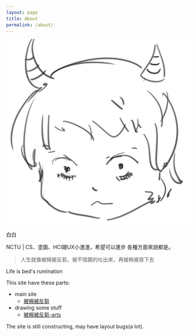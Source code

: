 ```yaml
---
layout: page
title: About
permalink: /about/
---
```

<!-- 
This is the base Jekyll theme. You can find out more info about customizing your Jekyll theme, as well as basic Jekyll usage documentation at [jekyllrb.com](https://jekyllrb.com/)

You can find the source code for Minima at GitHub:
[jekyll][jekyll-organization] /
[minima](https://github.com/jekyll/minima)

You can find the source code for Jekyll at GitHub:
[jekyll][jekyll-organization] /
[jekyll](https://github.com/jekyll/jekyll)


[jekyll-organization]: https://github.com/jekyll
 -->

<div class="about" id="info-container">
<div class="about" id="info-head">
<img src="/assets/img/head.jpg">
</div>
<p class="about" id="info-name">
	白白
</p>
<p class="about" id="info-intro">
NCTU | CS、塗圖、HCI跟UX小渣渣，希望可以進步 各種方面來說都是。
</p>
</div>

> 人生就像被棉被反芻，被不情願的吐出來，再被棉被吞下去

Life is bed's rumination



This site have these parts:

- main site
	- [被棉被反芻](/)
- drawing some stuff
	- [被棉被反芻-arts](/arts)

The site is still constructing, may have layout bugs(a lot).